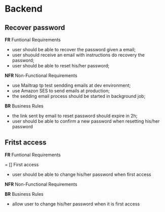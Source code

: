 # Backend

## Recover password

**FR** Funtional Requirements

- user should be able to recover the password given a email;
- user shuould receive an email with instructions do recovery the password;
- user should be able to reset his/her password;

**NFR** Non-Functional Requirements

- use Mailtrap tp test sendding emails at dev environment;
- use Amazon SES to send emails at production;
- the sedding email process should be started in background job;

**BR** Business Rules

- the link sent by email to reset password should expire in 2h;
- user should be able to confirm a new password when resetting his/her password

## Fritst access

**FR** Funtional Requirements

= [] First access

 - user should be able to change his/her password when first access 

**NFR** Non-Functional Requirements

**BR** Business Rules

- allow user to change his/her password when it is first access

